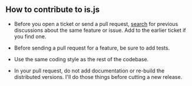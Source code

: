 ## How to contribute to is.js

* Before you open a ticket or send a pull request, [search](https://github.com/landau/is/issues) for previous discussions about the same feature or issue. Add to the earlier ticket if you find one.

* Before sending a pull request for a feature, be sure to add tests.

* Use the same coding style as the rest of the codebase.

* In your pull request, do not add documentation or re-build the distributed versions. I'll do those things before cutting a new release.

